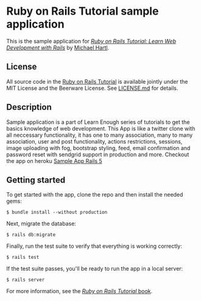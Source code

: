 # Ruby on Rails Tutorial sample application

This is the sample application for
[*Ruby on Rails Tutorial:
Learn Web Development with Rails*](https://www.railstutorial.org/)
by [Michael Hartl](http://www.michaelhartl.com/).

## License

All source code in the [Ruby on Rails Tutorial](https://www.railstutorial.org/)
is available jointly under the MIT License and the Beerware License. See
[LICENSE.md](LICENSE.md) for details.

## Description

Sample application is a part of Learn Enough series of tutorials to get the basics knowledge of web development.
This App is like a twitter clone with all neccessary functionality, it has one to many association, many to many association, user and post functionality,
actions restrictions, sessions, image uploading with fog, bootstrap styling, feed, email confirmation and password reset with sendgrid support in production and more. 
Checkout the app on heroku [Sample App Rails 5](https://my-sample-app-rails5.herokuapp.com/)

## Getting started

To get started with the app, clone the repo and then install the needed gems:

```
$ bundle install --without production
```

Next, migrate the database:

```
$ rails db:migrate
```

Finally, run the test suite to verify that everything is working correctly:

```
$ rails test
```

If the test suite passes, you'll be ready to run the app in a local server:

```
$ rails server
```

For more information, see the
[*Ruby on Rails Tutorial* book](https://www.railstutorial.org/book).
